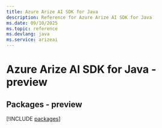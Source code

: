 ```yaml
---
title: Azure Arize AI SDK for Java
description: Reference for Azure Arize AI SDK for Java
ms.date: 09/10/2025
ms.topic: reference
ms.devlang: java
ms.service: arizeai
---
```

# Azure Arize AI SDK for Java - preview
## Packages - preview
[!INCLUDE [packages](arize-ai-index.md)]